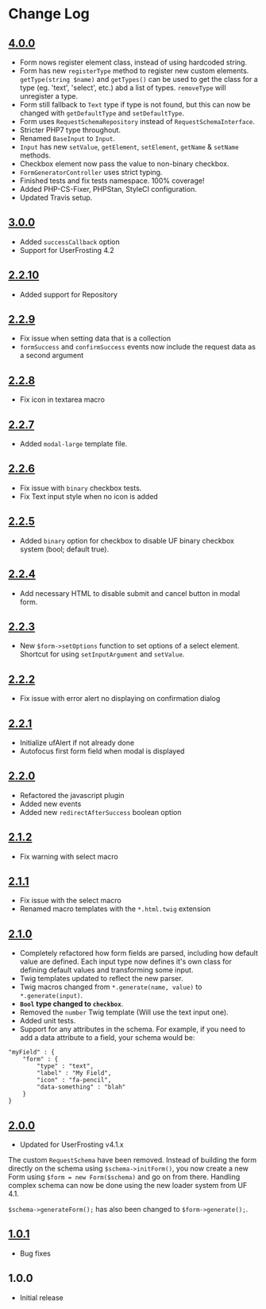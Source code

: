 # Change Log

## [4.0.0]
- Form nows register element class, instead of using hardcoded string.
- Form has new `registerType` method to register new custom elements. `getType(string $name)` and `getTypes()` can be used to get the class for a type (eg. 'text', 'select', etc.) abd a list of types. `removeType` will unregister a type.
- Form still fallback to `Text` type if type is not found, but this can now be changed with `getDefaultType` and `setDefaultType`.
- Form uses `RequestSchemaRepository` instead of `RequestSchemaInterface`.
- Stricter PHP7 type throughout.
- Renamed `BaseInput` to `Input`.
- `Input` has new `setValue`, `getElement`, `setElement`, `getName` & `setName` methods.
- Checkbox element now pass the value to non-binary checkbox.
- `FormGeneratorController` uses strict typing.
- Finished tests and fix tests namespace. 100% coverage!
- Added PHP-CS-Fixer, PHPStan, StyleCI configuration.
- Updated Travis setup.

## [3.0.0]
- Added `successCallback` option
- Support for UserFrosting 4.2

## [2.2.10]
- Added support for Repository

## [2.2.9]
- Fix issue when setting data that is a collection
- `formSuccess` and `confirmSuccess` events now include the request data as a second argument

## [2.2.8]
- Fix icon in textarea macro

## [2.2.7]
- Added `modal-large` template file.

## [2.2.6]
- Fix issue with `binary` checkbox tests.
- Fix Text input style when no icon is added

## [2.2.5]
- Added `binary` option for checkbox to disable UF binary checkbox system (bool; default true).

## [2.2.4]
- Add necessary HTML to disable submit and cancel button in modal form.

## [2.2.3]
- New `$form->setOptions` function to set options of a select element. Shortcut for using `setInputArgument` and `setValue`.

## [2.2.2]
- Fix issue with error alert no displaying on confirmation dialog

## [2.2.1]
- Initialize ufAlert if not already done
- Autofocus first form field when modal is displayed

## [2.2.0]
- Refactored the javascript plugin
- Added new events
- Added new `redirectAfterSuccess` boolean option

## [2.1.2]
- Fix warning with select macro

## [2.1.1]
- Fix issue with the select macro
- Renamed macro templates with the `*.html.twig` extension

## [2.1.0]
- Completely refactored how form fields are parsed, including how default value are defined. Each input type now defines it's own class for defining default values and transforming some input.
- Twig templates updated to reflect the new parser.
- Twig macros changed from `*.generate(name, value)` to `*.generate(input)`.
- **`Bool` type changed to `checkbox`**.
- Removed the `number` Twig template (Will use the text input one).
- Added unit tests.
- Support for any attributes in the schema. For example, if you need to add a data attribute to a field, your schema would be:
```
"myField" : {
    "form" : {
        "type" : "text",
        "label" : "My Field",
        "icon" : "fa-pencil",
        "data-something" : "blah"
    }
}
```

## [2.0.0]
- Updated for UserFrosting v4.1.x

The custom `RequestSchema` have been removed. Instead of building the form directly on the schema using `$schema->initForm()`, you now create a new Form using `$form = new Form($schema)` and go on from there. Handling complex schema can now be done using the new loader system from UF 4.1.

`$schema->generateForm();` has also been changed to `$form->generate();`.

## [1.0.1]
- Bug fixes

## 1.0.0
- Initial release

<!--
## [Unreleased]

### Added

### Changed

### Deprecated

### Removed

### Fixed

### Security
-->

[4.0.0]: https://github.com/lcharette/UF_FormGenerator/compare/3.0.0...4.0.0
[3.0.0]: https://github.com/lcharette/UF_FormGenerator/compare/2.2.10...3.0.0
[2.2.10]: https://github.com/lcharette/UF_FormGenerator/compare/2.2.9...2.2.10
[2.2.9]: https://github.com/lcharette/UF_FormGenerator/compare/2.2.8...2.2.9
[2.2.8]: https://github.com/lcharette/UF_FormGenerator/compare/2.2.7...2.2.8
[2.2.7]: https://github.com/lcharette/UF_FormGenerator/compare/2.2.6...2.2.7
[2.2.6]: https://github.com/lcharette/UF_FormGenerator/compare/2.2.5...2.2.6
[2.2.5]: https://github.com/lcharette/UF_FormGenerator/compare/2.2.4...2.2.5
[2.2.4]: https://github.com/lcharette/UF_FormGenerator/compare/2.2.3...2.2.4
[2.2.3]: https://github.com/lcharette/UF_FormGenerator/compare/2.2.2...2.2.3
[2.2.2]: https://github.com/lcharette/UF_FormGenerator/compare/2.2.1...2.2.2
[2.2.1]: https://github.com/lcharette/UF_FormGenerator/compare/2.2.0...2.2.1
[2.2.0]: https://github.com/lcharette/UF_FormGenerator/compare/2.1.2...2.2.0
[2.1.2]: https://github.com/lcharette/UF_FormGenerator/compare/2.1.1...2.1.2
[2.1.1]: https://github.com/lcharette/UF_FormGenerator/compare/2.1.0...2.1.1
[2.1.0]: https://github.com/lcharette/UF_FormGenerator/compare/2.0.0...2.1.0
[2.0.0]: https://github.com/lcharette/UF_FormGenerator/compare/1.0.1...2.0.0
[1.0.1]: https://github.com/lcharette/UF_FormGenerator/compare/1.0.0...1.0.1

